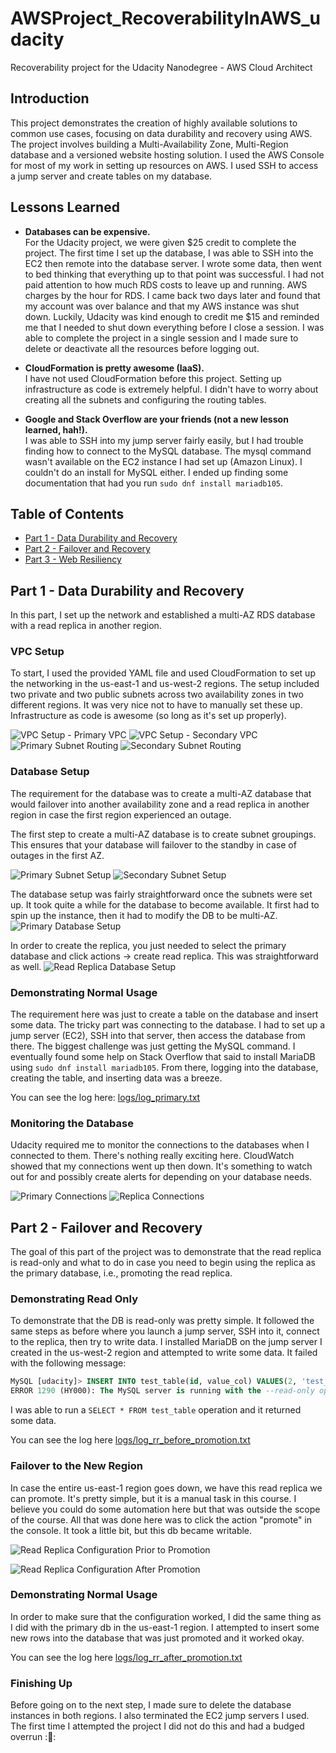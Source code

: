 # AWSProject_RecoverabilityInAWS_udacity
Recoverability project for the Udacity Nanodegree - AWS Cloud Architect

## Introduction
This project demonstrates the creation of highly available solutions to common use cases, focusing on data durability and recovery using AWS. The project involves building a Multi-Availability Zone, Multi-Region database and a versioned website hosting solution. I used the AWS Console for most of my work in setting up resources on AWS. I used SSH to access a jump server and create tables on my database.

## Lessons Learned
- **Databases can be expensive.**  
  For the Udacity project, we were given $25 credit to complete the project. The first time I set up the database, I was able to SSH into the EC2 then remote into the database server. I wrote some data, then went to bed thinking that everything up to that point was successful. I had not paid attention to how much RDS costs to leave up and running. AWS charges by the hour for RDS. I came back two days later and found that my account was over balance and that my AWS instance was shut down. Luckily, Udacity was kind enough to credit me $15 and reminded me that I needed to shut down everything before I close a session. I was able to complete the project in a single session and I made sure to delete or deactivate all the resources before logging out.

- **CloudFormation is pretty awesome (IaaS).**  
  I have not used CloudFormation before this project. Setting up infrastructure as code is extremely helpful. I didn't have to worry about creating all the subnets and configuring the routing tables.

- **Google and Stack Overflow are your friends (not a new lesson learned, hah!).**  
  I was able to SSH into my jump server fairly easily, but I had trouble finding how to connect to the MySQL database. The mysql command wasn't available on the EC2 instance I had set up (Amazon Linux). I couldn't do an install for MySQL either. I ended up finding some documentation that had you run `sudo dnf install mariadb105`.

## Table of Contents
- [Part 1 - Data Durability and Recovery](#part-1---data-durability-and-recovery)
- [Part 2 - Failover and Recovery](#part-2---failover-and-recovery)
- [Part 3 - Web Resiliency](#part-3---web-resiliency)

## Part 1 - Data Durability and Recovery
In this part, I set up the network and established a multi-AZ RDS database with a read replica in another region.

### VPC Setup
To start, I used the provided YAML file and used CloudFormation to set up the networking in the us-east-1 and us-west-2 regions. The setup included two private and two public subnets across two availability zones in two different regions. It was very nice not to have to manually set these up. Infrastructure as code is awesome (so long as it's set up properly).

![VPC Setup - Primary VPC](screenshots/primary_vpc.png)
![VPC Setup - Secondary VPC](screenshots/secondary_vpc.png)
![Primary Subnet Routing](screenshots/primary_subnet_routing.png)
![Secondary Subnet Routing](screenshots/secondary_subnet_routing.png)

### Database Setup
The requirement for the database was to create a multi-AZ database that would failover into another availability zone and a read replica in another region in case the first region experienced an outage.

The first step to create a multi-AZ database is to create subnet groupings. This ensures that your database will failover to the standby in case of outages in the first AZ.

![Primary Subnet Setup](screenshots/primarydb_subnetgroup.png)
![Secondary Subnet Setup](screenshots/secondarydb_subnetgroup.png)

The database setup was fairly straightforward once the subnets were set up. It took quite a while for the database to become available. It first had to spin up the instance, then it had to modify the DB to be multi-AZ.
![Primary Database Setup](screenshots/primarydb_config.png)

In order to create the replica, you just needed to select the primary database and click actions -> create read replica. This was straightforward as well.
![Read Replica Database Setup](screenshots/secondarydb_config.png)

### Demonstrating Normal Usage
The requirement here was just to create a table on the database and insert some data. The tricky part was connecting to the database. I had to set up a jump server (EC2), SSH into that server, then access the database from there. The biggest challenge was just getting the MySQL command. I eventually found some help on Stack Overflow that said to install MariaDB using `sudo dnf install mariadb105`. From there, logging into the database, creating the table, and inserting data was a breeze.

You can see the log here: [logs/log_primary.txt](logs/log_primary.txt)

### Monitoring the Database
Udacity required me to monitor the connections to the databases when I connected to them. There's nothing really exciting here. CloudWatch showed that my connections went up then down. It's something to watch out for and possibly create alerts for depending on your database needs.

![Primary Connections](screenshots/monitoring_connections.png)
![Replica Connections](screenshots/monitoring_replication.png)

## Part 2 - Failover and Recovery

The goal of this part of the project was to demonstrate that the read replica is read-only and what to do in case you need to begin using the replica as the primary database, i.e., promoting the read replica.

### Demonstrating Read Only
To demonstrate that the DB is read-only was pretty simple. It followed the same steps as before where you launch a jump server, SSH into it, connect to the replica, then try to write data. I installed MariaDB on the jump server I created in the us-west-2 region and attempted to write some data. It failed with the following message:

```sql
MySQL [udacity]> INSERT INTO test_table(id, value_col) VALUES(2, 'test_replica');
ERROR 1290 (HY000): The MySQL server is running with the --read-only option so it cannot execute this statement
```

I was able to run a `SELECT * FROM test_table` operation and it returned some data.

You can see the log here [logs/log_rr_before_promotion.txt](logs/log_rr_before_promotion.txt)

### Failover to the New Region
In case the entire us-east-1 region goes down, we have this read replica we can promote.  It's pretty simple, but it is a manual task in this course.  I believe you could do some automation here but that was outside the scope of the course.  All that was done here was to click the action "promote" in the console.  It took a little bit, but this db became writable.  

![Read Replica Configuration Prior to Promotion](screenshots/rr_before_promotion)

![Read Replica Configuration After Promotion](screenshots/rr_after_promotion.png)

### Demonstrating Normal Usage
In order to make sure that the configuration worked, I did the same thing as I did with the primary db in the us-east-1 region.  I attempted to insert some new rows into the database that was just promoted and it worked okay.  

You can see the log here [logs/log_rr_after_promotion.txt](logs/log_rr_after_promotion.txt)

### Finishing Up
Before going on to the next step, I made sure to delete the database instances in both regions.  I also terminated the EC2 jump servers I used.  The first time I attempted the project I did not do this and had a budged overrun ::facepalm::

